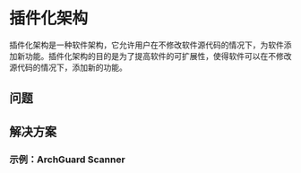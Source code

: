 # 插件化架构

插件化架构是一种软件架构，它允许用户在不修改软件源代码的情况下，为软件添加新功能。插件化架构的目的是为了提高软件的可扩展性，使得软件可以在不修改源代码的情况下，添加新的功能。

## 问题



## 解决方案


### 示例：ArchGuard Scanner


